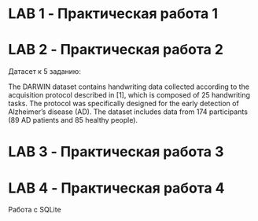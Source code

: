 # LAB 1 - Практическая работа 1
# LAB 2 - Практическая работа 2
Датасет к 5 заданию:

The DARWIN dataset contains handwriting data collected according to the acquisition protocol described in [1], which is composed of 25 handwriting tasks. 
The protocol  was specifically designed for the early detection of Alzheimer’s disease (AD). The dataset includes data from 174 participants (89 AD patients and 85 healthy people).
# LAB 3 - Практическая работа 3
# LAB 4 - Практическая работа 4
Работа с SQLite